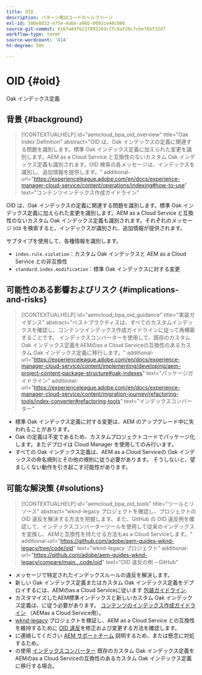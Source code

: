 ```yaml
---
title: OID
description: パターン検出コードのヘルプページ
exl-id: 500e0d32-e75e-4abe-a96b-0692ce40c086
source-git-commit: 616fa84f6237893243cffc8af28c7cbe76bf32d7
workflow-type: tm+mt
source-wordcount: '414'
ht-degree: 50%

---
```


# OID {#oid}

Oak インデックス定義

## 背景 {#background}

>[!CONTEXTUALHELP]
>id="aemcloud_bpa_oid_overview"
>title="Oak Index Definition"
>abstract="OID は、Oak インデックスの定義に関連する問題を識別します。標準 Oak インデックス定義に加えられた変更を識別します。AEM as a Cloud Service と互換性のないカスタム Oak インデックス定義も識別されます。OID 検索の各メッセージは、インデックスを識別し、追加情報を提供します。"
>additional-url="https://experienceleague.adobe.com/en/docs/experience-manager-cloud-service/content/operations/indexing#how-to-use" text="コンテンツインデックス作成ガイドライン"

OID は、Oak インデックスの定義に関連する問題を識別します。標準 Oak インデックス定義に加えられた変更を識別します。AEM as a Cloud Service と互換性のないカスタム Oak インデックス定義も識別されます。それぞれのメッセージ `OID` を検索すると、インデックスが識別され、追加情報が提供されます。

サブタイプを使用して、各種情報を識別します。

* `index.rule.violation`：カスタム Oak インデックスと AEM as a Cloud Service との非互換性
* `standard.index.modification`：標準 Oak インデックスに対する変更

## 可能性のある影響およびリスク {#implications-and-risks}

>[!CONTEXTUALHELP]
>id="aemcloud_bpa_oid_guidance"
>title="実装ガイダンス"
>abstract="ベストプラクティスは、すべてのカスタムインデックスを確認し、コンテンツインデックス作成ガイドラインに従って再構築することです。 インデックスコンバーターを使用して、既存のカスタム Oak インデックス定義をAEMのas a Cloud Serviceの互換性のあるカスタム Oak インデックス定義に移行します。"
>additional-url="https://experienceleague.adobe.com/en/docs/experience-manager-cloud-service/content/implementing/developing/aem-project-content-package-structure#oak-indexes" text="パッケージガイドライン"
>additional-url="https://experienceleague.adobe.com/en/docs/experience-manager-cloud-service/content/migration-journey/refactoring-tools/index-converter#refactoring-tools" text="インデックスコンバーター"

* 標準 Oak インデックス定義に対する変更は、AEM のアップグレード中に失われることがあります。
* Oak の定義は不変であるため、カスタムプロジェクトコードでパッケージ化します。またデプロイは Cloud Manager を使用してのみ行います。
* すべての Oak インデックス定義は、AEM as a Cloud Serviceの Oak インデックスの命名規則とその他の規則に従う必要があります。 そうしないと、望ましくない動作を引き起こす可能性があります。

## 可能な解決策 {#solutions}

>[!CONTEXTUALHELP]
>id="aemcloud_bpa_oid_tools"
>title="ツールとリソース"
>abstract="wknd-legacy プロジェクトを確認し、プロジェクトの OID 違反を解決する方法を把握します。また、GitHub の OID 違反例を確認して、インデックスコンバーターツールを使用して従来のインデックスを変換し、AEMと互換性を持たせる方法もas a Cloud Serviceします。"
>additional-url="https://github.com/adobe/aem-guides-wknd-legacy/tree/code/oid" text="wknd-legacy プロジェクト"
>additional-url="https://github.com/adobe/aem-guides-wknd-legacy/compare/main...code/oid" text="OID 違反の例 – GitHub"

* メッセージで特定されたインデックスルールの違反を解決します。
* 新しい Oak インデックス定義またはカスタム Oak インデックス定義をデプロイするには、AEMのas a Cloud Serviceに従います [包装ガイドライン](https://experienceleague.adobe.com/en/docs/experience-manager-cloud-service/content/implementing/developing/aem-project-content-package-structure).
* カスタマイズしたAEM標準インデックスと新しいカスタム Oak インデックス定義は、に従う必要があります。 [コンテンツのインデックス作成ガイドライン](https://experienceleague.adobe.com/en/docs/experience-manager-cloud-service/content/operations/indexing#preparing-the-new-index-definition) （AEMas a Cloud Service用）。
* [wknd-legacy](https://github.com/adobe/aem-guides-wknd-legacy/tree/code/oid) プロジェクトを検証し、AEM as a Cloud Service との互換性を維持するために [OID 違反](https://github.com/adobe/aem-guides-wknd-legacy/compare/main...code/oid)を修正および変更する方法を確認します。
* に連絡してください [AEM サポートチーム](https://helpx.adobe.com/jp/enterprise/using/support-for-experience-cloud.html) 説明するため、または懸念に対処するため。
* の使用 [インデックスコンバーター](https://experienceleague.adobe.com/en/docs/experience-manager-cloud-service/content/migration-journey/refactoring-tools/index-converter#refactoring-tools) 既存のカスタム Oak インデックス定義をAEMのas a Cloud Serviceの互換性のあるカスタム Oak インデックス定義に移行する場合。

